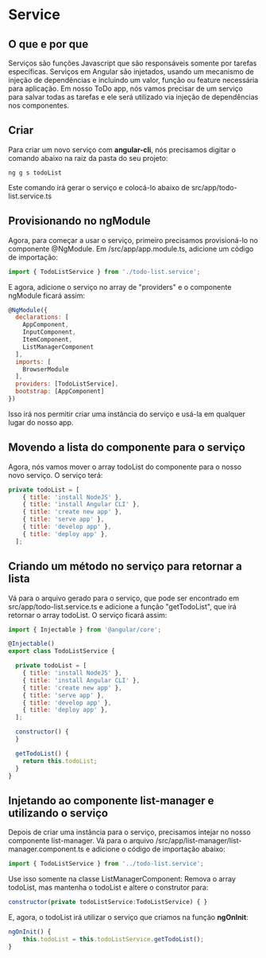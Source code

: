 # Service

O que e por que
------------
Serviços são funções Javascript que são responsáveis somente por tarefas específicas. Serviços em Angular são injetados, usando um mecanismo de injeção de dependências e incluindo um valor, função ou feature necessária para aplicação. Em nosso ToDo app, nós vamos precisar de um serviço para salvar todas as tarefas e ele será utilizado via injeção de dependências nos componentes. 


Criar
------------
Para criar um novo serviço com **angular-cli**, nós precisamos digitar o comando abaixo na raiz da pasta do seu projeto: 

    ng g s todoList

Este comando irá gerar o serviço e colocá-lo abaixo de src/app/todo-list.service.ts


Provisionando no ngModule 
------------

Agora, para começar a usar o serviço, primeiro precisamos provisioná-lo no componente @NgModule.
Em /src/app/app.module.ts, adicione um código de importação:

```javascript
import { TodoListService } from './todo-list.service';
```

E agora, adicione o serviço no array de "providers" e o componente ngModule ficará assim:


```javascript
@NgModule({
  declarations: [
    AppComponent,
    InputComponent,
    ItemComponent,
    ListManagerComponent
  ],
  imports: [
    BrowserModule
  ],
  providers: [TodoListService],
  bootstrap: [AppComponent]
})
```

Isso irá nos permitir criar uma instância do serviço e usá-la em qualquer lugar do nosso app.

Movendo a lista do componente para o serviço
------------
Agora, nós vamos mover o array todoList do componente para o nosso novo serviço. O serviço terá: 

```javascript
private todoList = [
    { title: 'install NodeJS' },
    { title: 'install Angular CLI' },
    { title: 'create new app' },
    { title: 'serve app' },
    { title: 'develop app' },
    { title: 'deploy app' },
  ];
```

Criando um método no serviço para retornar a lista
------------
Vá para o arquivo gerado para o serviço, que pode ser encontrado em src/app/todo-list.service.ts e adicione a função "getTodoList", que irá retornar o array todoList. O serviço ficará assim:

```javascript
import { Injectable } from '@angular/core';

@Injectable()
export class TodoListService {

  private todoList = [
    { title: 'install NodeJS' },
    { title: 'install Angular CLI' },
    { title: 'create new app' },
    { title: 'serve app' },
    { title: 'develop app' },
    { title: 'deploy app' },
  ];

  constructor() {
  }

  getTodoList() {
    return this.todoList;
  }
}
```

Injetando ao componente list-manager e utilizando o serviço
------------
Depois de criar uma instância para o serviço, precisamos intejar no nosso componente list-manager. Vá para o arquivo /src/app/list-manager/list-manager.component.ts e adicione o código de importação abaixo: 

```javascript
import { TodoListService } from '../todo-list.service'; 
```

Use isso somente na classe ListManagerComponent: Remova o array todoList, mas mantenha o todoList e altere o construtor para:

```javascript
constructor(private todoListService:TodoListService) { }
```

E, agora, o todoList irá utilizar o serviço que criamos na função **ngOnInit**:

```javascript
ngOnInit() {
    this.todoList = this.todoListService.getTodoList();
}
```

